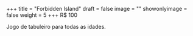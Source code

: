 +++
title = "Forbidden Island"
draft = false
image = ""
showonlyimage = false
weight = 5
+++
<span class="price">R$ 100</span>

Jogo de tabuleiro para todas as idades.
<!--more-->
